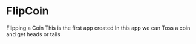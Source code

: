 # FlipCoin
Flipping a Coin
This is the first app created 
In this app we can Toss a coin and get heads or tails
